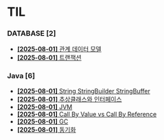 # TIL
 
### DATABASE [2]
- [**[2025-08-01]**  관계 데이터 모델](https://github.com/A-lass/TIL/blob/main/DATABASE/관계_데이터_모델.md)
- [**[2025-08-01]**  트랜잭션](https://github.com/A-lass/TIL/blob/main/DATABASE/트랜잭션.md)
### Java [6]
- [**[2025-08-01]**  String StringBuilder StringBuffer](https://github.com/A-lass/TIL/blob/main/Java/String_StringBuilder_StringBuffer.md)
- [**[2025-08-01]**  추상클래스와 인터페이스](https://github.com/A-lass/TIL/blob/main/Java/추상클래스와_인터페이스.md)
- [**[2025-08-01]**  JVM](https://github.com/A-lass/TIL/blob/main/Java/JVM.md)
- [**[2025-08-01]**  Call By Value vs Call By Reference](https://github.com/A-lass/TIL/blob/main/Java/Call_By_Value_vs_Call_By_Reference.md)
- [**[2025-08-01]**  GC](https://github.com/A-lass/TIL/blob/main/Java/GC.md)
- [**[2025-08-01]**  동기화](https://github.com/A-lass/TIL/blob/main/Java/동기화.md)
